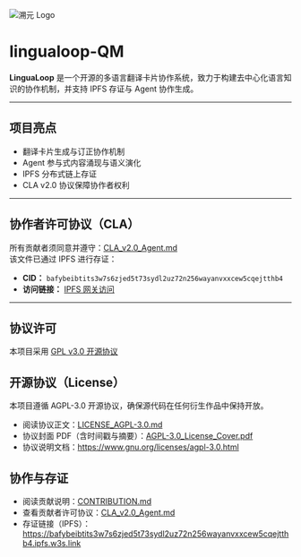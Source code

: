 ![溯元 Logo](https://bafybeibitts3w7s6zjed5t73sydl2uz72n256wayanvxxcew5cqejtthb4.ipfs.w3s.link/suyuan_logo.png)


# lingualoop-QM

**LinguaLoop** 是一个开源的多语言翻译卡片协作系统，致力于构建去中心化语言知识的协作机制，并支持 IPFS 存证与 Agent 协作生成。

---

## 项目亮点

- 翻译卡片生成与订正协作机制
- Agent 参与式内容涌现与语义演化
- IPFS 分布式链上存证
- CLA v2.0 协议保障协作者权利

---

## 协作者许可协议（CLA）

所有贡献者须同意并遵守：[CLA_v2.0_Agent.md](./CLA_v2.0_Agent.md)  
该文件已通过 IPFS 进行存证：

- **CID：** `bafybeibtits3w7s6zjed5t73sydl2uz72n256wayanvxxcew5cqejtthb4`  
- **访问链接：** [IPFS 网关访问](https://bafybeibtits3w7s6zjed5t73sydl2uz72n256wayanvxxcew5cqejtthb4.ipfs.w3s.link)

---

## 协议许可

本项目采用 [GPL v3.0 开源协议](./LICENSE)
## 开源协议（License）

本项目遵循 AGPL-3.0 开源协议，确保源代码在任何衍生作品中保持开放。

- 阅读协议正文：[LICENSE_AGPL-3.0.md](./LICENSE_AGPL-3.0.md)
- 协议封面 PDF（含时间戳与摘要）：[AGPL-3.0_License_Cover.pdf](./AGPL-3.0_License_Cover.pdf)
- 协议说明文档：https://www.gnu.org/licenses/agpl-3.0.html
## 协作与存证

- 阅读贡献说明：[CONTRIBUTION.md](./CONTRIBUTION.md)
- 查看贡献者许可协议：[CLA_v2.0_Agent.md](./CLA_v2.0_Agent.md)
- 存证链接（IPFS）：  
  https://bafybeibtits3w7s6zjed5t73sydl2uz72n256wayanvxxcew5cqejtthb4.ipfs.w3s.link
